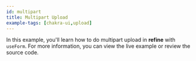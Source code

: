 ```yaml
---
id: multipart
title: Multipart Upload
example-tags: [chakra-ui,upload]
---
```


In this example, you'll learn how to do multipart upload in **refine** with `useForm`. For more information, you can view the live example or review the source code.

<CodeSandboxExample path="upload-chakra-ui-multipart" />
